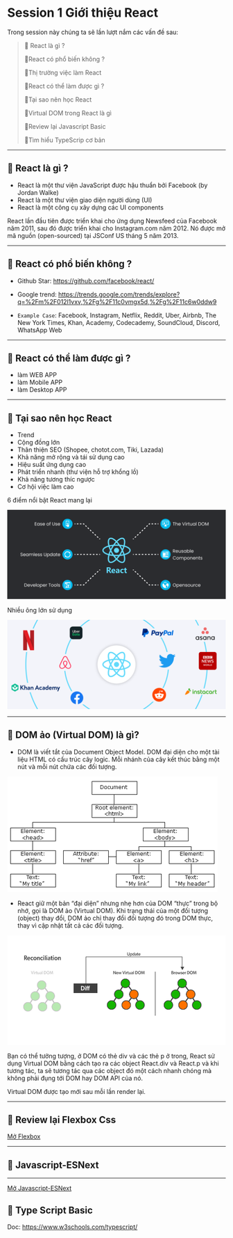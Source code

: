 # Session 1 Giới thiệu React

Trong session này chúng ta sẽ lần lượt nắm các vấn đề sau:
> 🔸 React là gì ?
>
> 🔸React có phổ biến không ?
>
> 🔸Thị trường việc làm React
>
> 🔸React có thể làm được gì ?
>
> 🔸Tại sao nên học React
>
> 🔸Virtual DOM trong React là gì
> 
> 🔸Review lại Javascript Basic
>
> 🔸Tìm hiểu TypeScrip cơ bản
>

***

## 🔶  React là gì ?

- React là một thư viện JavaScript được hậu thuẩn bởi Facebook (by Jordan Walke)
- React là một thư viện giao diện người dùng (UI)
- React là một công cụ xây dựng các UI components

React lần đầu tiên được triển khai cho ứng dụng Newsfeed của Facebook năm 2011, sau đó được triển khai cho Instagram.com năm 2012. Nó được mở mã nguồn (open-sourced) tại JSConf US tháng 5 năm 2013.

***

## 🔶 React có phổ biến không ?

- Github Star: <https://github.com/facebook/react/>
- Google trend: <https://trends.google.com/trends/explore?q=%2Fm%2F012l1vxv,%2Fg%2F11c0vmgx5d,%2Fg%2F11c6w0ddw9>

- `Example Case`: Facebook, Instagram, Netflix, Reddit, Uber, Airbnb, The New York Times, Khan, Academy, Codecademy, SoundCloud, Discord, WhatsApp Web

***

## 🔶 React có thể làm được gì ?

- làm WEB APP
- làm Mobile APP
- làm Desktop APP

***

## 🔶  Tại sao nên học React

- Trend
- Cộng đồng lớn
- Thân thiện SEO (Shopee, chotot.com, Tiki, Lazada)
- Khả năng mở rộng và tái sử dụng cao
- Hiệu suất ứng dụng cao
- Phát triển nhanh (thư viện hỗ trợ khổng lồ)
- Khả năng tương thíc ngược
- Cơ hội việc làm cao

6 điểm nổi bật React mang lại

![](ReactJS-Framework-Benefits.png)

Nhiều ông lớn sử dụng

![](img/Usage-of-ReactJS-by-top-brands.png)

---

## 🔶 DOM ảo (Virtual DOM) là gì?

- DOM là viết tắt của Document Object Model. DOM đại diện cho một tài liệu HTML có cấu trúc cây logic. Mỗi nhánh của cây kết thúc bằng một nút và mỗi nút chứa các đối tượng.

![html dom](img/html_dom.gif)

- React giữ một bản “đại diện” nhưng nhẹ hơn của DOM “thực” trong bộ nhớ, gọi là DOM ảo (Virtual DOM). Khi trạng thái của một đối tượng (object) thay đổi, DOM ảo chỉ thay đổi đối tượng đó trong DOM thực, thay vì cập nhật tất cả các đối tượng.

![html dom](img/dom-reactjs.jpg)


Bạn có thể tưởng tượng, ở DOM có thẻ div và các thẻ p ở trong, React sử dụng Virtual DOM bằng cách tạo ra các object React.div và React.p và khi tương tác, ta sẽ tương tác qua các object đó một cách nhanh chóng mà không phải đụng tới DOM hay DOM API của nó.

Virtual DOM được tạo mới sau mỗi lần render lại.

---

## 🔶 Review lại Flexbox Css

[Mở Flexbox](Review-Flexbox/flexbox.md)

---

## 🔶 Javascript-ESNext

---

[Mở Javascript-ESNext](Javascript-ESNext.md)

## 🔶 Type Script Basic

Doc: <https://www.w3schools.com/typescript/>